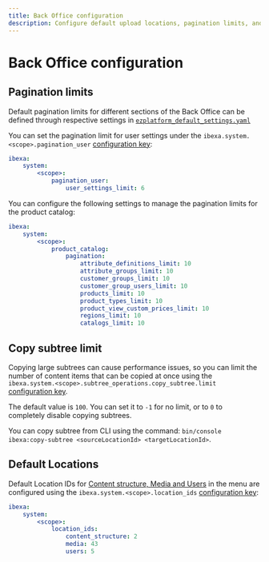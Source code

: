 ```yaml
---
title: Back Office configuration
description: Configure default upload locations, pagination limits, and more settings for the Back Office.
---
```


# Back Office configuration

## Pagination limits

Default pagination limits for different sections of the Back Office can be defined through respective settings in
[`ezplatform_default_settings.yaml`](https://github.com/ibexa/admin-ui/blob/main/src/bundle/Resources/config/ezplatform_default_settings.yaml#L7)

You can set the pagination limit for user settings under the `ibexa.system.<scope>.pagination_user` [configuration key](configuration.md#configuration-files):

``` yaml
ibexa:
    system:
        <scope>:
            pagination_user:
                user_settings_limit: 6
```

You can configure the following settings to manage the pagination limits for the product catalog:

``` yaml
ibexa:
    system:
        <scope>:
            product_catalog:
                pagination:
                    attribute_definitions_limit: 10
                    attribute_groups_limit: 10
                    customer_groups_limit: 10
                    customer_group_users_limit: 10
                    products_limit: 10
                    product_types_limit: 10
                    product_view_custom_prices_limit: 10
                    regions_limit: 10
                    catalogs_limit: 10
```

## Copy subtree limit

Copying large subtrees can cause performance issues, so you can limit the number of content items
that can be copied at once using the `ibexa.system.<scope>.subtree_operations.copy_subtree.limit`
[configuration key](configuration.md#configuration-files).

The default value is `100`. You can set it to `-1` for no limit,
or to `0` to completely disable copying subtrees.

You can copy subtree from CLI using the command: `bin/console ibexa:copy-subtree <sourceLocationId> <targetLocationId>`.

## Default Locations

Default Location IDs for [Content structure, Media and Users](locations.md#top-level-locations) in the menu are configured
using the `ibexa.system.<scope>.location_ids` [configuration key](configuration.md#configuration-files):

``` yaml
ibexa:
    system:
        <scope>:
            location_ids:
                content_structure: 2
                media: 43
                users: 5
```

